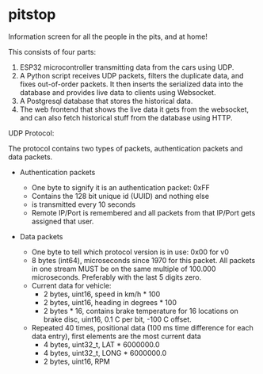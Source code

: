 # pitstop
Information screen for all the people in the pits, and at home!

This consists of four parts:
1) ESP32 microcontroller transmitting data from the cars using UDP.
2) A Python script receives UDP packets, filters the duplicate data, and fixes out-of-order packets. It then inserts the serialized data into the database and provides live data to clients using Websocket.
3) A Postgresql database that stores the historical data.
4) The web frontend that shows the live data it gets from the websocket, and can also fetch historical stuff from the database using HTTP.


UDP Protocol:

The protocol contains two types of packets, authentication packets and data packets.

* Authentication packets
  * One byte to signify it is an authentication packet: 0xFF
  * Contains the 128 bit unique id (UUID) and nothing else
  * is transmitted every 10 seconds
  * Remote IP/Port is remembered and all packets from that IP/Port gets assigned that user.

* Data packets
  * One byte to tell which protocol version is in use: 0x00 for v0
  * 8 bytes (int64), microseconds since 1970 for this packet. All packets in one stream MUST be on the same multiple of 100.000 microseconds. Preferably with the last 5 digits zero.
  * Current data for vehicle:
    * 2 bytes, uint16, speed in km/h * 100
    * 2 bytes, uint16, heading in degrees * 100
    * 2 bytes * 16, contains brake temperature for 16 locations on brake disc, uint16, 0.1 C per bit, -100 C offset.
  * Repeated 40 times, positional data (100 ms time difference for each data entry), first elements are the most current data
    * 4 bytes, uint32_t, LAT * 6000000.0
    * 4 bytes, uint32_t, LONG * 6000000.0
    * 2 bytes, uint16, RPM
